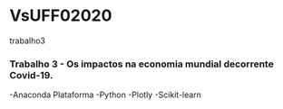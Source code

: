 # VsUFF02020
trabalho3

### Trabalho 3 - Os impactos na economia mundial decorrente Covid-19.
-Anaconda Plataforma
-Python
-Plotly
-Scikit-learn
